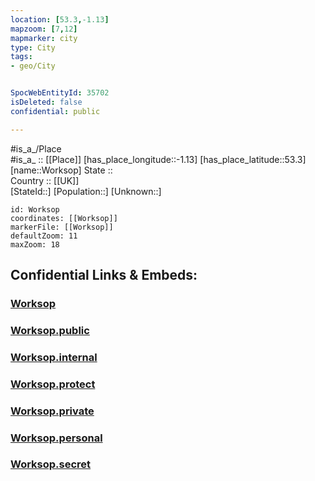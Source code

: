 ```yaml
---
location: [53.3,-1.13] 
mapzoom: [7,12] 
mapmarker: city 
type: City
tags:
- geo/City


SpocWebEntityId: 35702
isDeleted: false
confidential: public

---
```

#is_a_/Place  
#is_a_ :: [[Place]] 
[has_place_longitude::-1.13] 
[has_place_latitude::53.3] 
[name::Worksop] 
State ::  
Country :: [[UK]]  
[StateId::] 
[Population::] 
[Unknown::] 


```leaflet
id: Worksop
coordinates: [[Worksop]] 
markerFile: [[Worksop]] 
defaultZoom: 11 
maxZoom: 18
```


## Confidential Links & Embeds: 

### [Worksop](/_Standards/Earth/Continent/Europe/Europe~North/UK/England/Regions~England/East_Midlands/Nottinghamshire/cities~Nottinghamshire/Bassetlaw/cities~Bassetlaw/Worksop.md) 

### [Worksop.public](/_public/Earth/Continent/Europe/Europe~North/UK/England/Regions~England/East_Midlands/Nottinghamshire/cities~Nottinghamshire/Bassetlaw/cities~Bassetlaw/Worksop.public.md) 

### [Worksop.internal](/_internal/Earth/Continent/Europe/Europe~North/UK/England/Regions~England/East_Midlands/Nottinghamshire/cities~Nottinghamshire/Bassetlaw/cities~Bassetlaw/Worksop.internal.md) 

### [Worksop.protect](/_protect/Earth/Continent/Europe/Europe~North/UK/England/Regions~England/East_Midlands/Nottinghamshire/cities~Nottinghamshire/Bassetlaw/cities~Bassetlaw/Worksop.protect.md) 

### [Worksop.private](/_private/Earth/Continent/Europe/Europe~North/UK/England/Regions~England/East_Midlands/Nottinghamshire/cities~Nottinghamshire/Bassetlaw/cities~Bassetlaw/Worksop.private.md) 

### [Worksop.personal](/_personal/Earth/Continent/Europe/Europe~North/UK/England/Regions~England/East_Midlands/Nottinghamshire/cities~Nottinghamshire/Bassetlaw/cities~Bassetlaw/Worksop.personal.md) 

### [Worksop.secret](/_secret/Earth/Continent/Europe/Europe~North/UK/England/Regions~England/East_Midlands/Nottinghamshire/cities~Nottinghamshire/Bassetlaw/cities~Bassetlaw/Worksop.secret.md)

